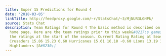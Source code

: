 ```yaml
---
title: Super 15 Predictions for Round 4
date: '2018-03-05'
linkTitle: http://feedproxy.google.com/~r/StatsChat/~3/MjNUR3LGNPk/
source: Stats Chat
description: Team Ratings for Round 4 The basic method is described on my Department
  home page. Here are the team ratings prior to this week&#8217;s games, along with
  the ratings at the start of the season. Current Rating Rating at Season Start Difference
  Crusaders 15.86 15.23 0.60 Hurricanes 15.61 16.18 -0.60 Lions 13.19 13.81 -0.60
  Highlanders [&#8230;]
---
```


